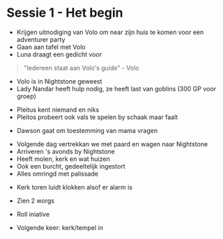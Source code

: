# Sessie 1 - Het begin

- Krijgen uitnodiging van Volo om near zijn huis te komen voor een adventurer party
- Gaan aan tafel met Volo
- Luna draagt een gedicht voor

> "Iedereen staat aan Volo's guide" - Volo

- Volo is in Nightstone geweest
- Lady Nandar heeft hulp nodig, ze heeft last van goblins (300 GP voor groep)

+ Pleitus kent niemand en niks
+ Pleitos probeert ook vals te spelen by schaak maar faalt

- Dawson gaat om toestemming van mama vragen

+ Volgende dag vertrekkan we met paard en wagen naar Nightstone
+ Arriveren 's avonds by Nightstone
+ Heeft molen, kerk en wat huizen
+ Ook een burcht, gedeeltelijk ingestort
+ Alles omringd met palissade

- Kerk toren luidt klokken alsof er alarm is

+ Zien 2 worgs

- Roll iniative

+ Volgende keer: kerk/tempel in
